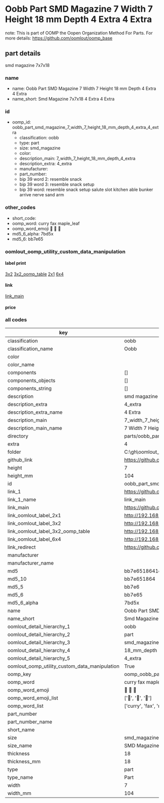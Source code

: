 # Oobb Part SMD Magazine 7 Width 7 Height 18 mm Depth 4 Extra 4 Extra  

note: This is part of OOMP the Oopen Organization Method For Parts. For more details: https://github.com/oomlout/oomp_base

##  part details
  



smd magazine 7x7x18



### name
* name: Oobb Part SMD Magazine 7 Width 7 Height 18 mm Depth 4 Extra 4 Extra
* name_short: Smd Magazine 7x7x18 4 Extra 4 Extra
### id
* oomp_id: oobb_part_smd_magazine_7_width_7_height_18_mm_depth_4_extra_4_extra
  * classification: oobb
  * type: part
  * size: smd_magazine
  * color: 
  * description_main: 7_width_7_height_18_mm_depth_4_extra
  * description_extra: 4_extra
  * manufacturer: 
  * part_number: 
  * bip 39 word 2: resemble snack
  * bip 39 word 3: resemble snack setup
  * bip 39 word: resemble snack setup salute slot kitchen able bunker arrive nerve sand arm

### other_codes
* short_code: 
* oomp_word: curry fax maple_leaf
* oomp_word_emoji :curry: :fax: :maple_leaf:
* md5_6_alpha: 7bd5x
* md5_6: bb7e65






### oomlout_oomp_utility_custom_data_manipulation
#### label print
[3x2](http://192.168.1.245:1112/?label=oomp%207bd5x)
[3x2_oomp_table](http://192.168.1.108:1112/?label=oomp%207bd5x)
[2x1](http://192.168.1.242:1112/?label=oomp%207bd5x)
[6x4](http://192.168.1.55:1112/?label=oomp%207bd5x)    

#### link

[link_main](https://github.com/oomlout/oomlout_oobb_version_4_generated_parts/tree/main/navigation_oomp/oobb/part/smd_magazine/7_width_7_height_18_mm_depth_4_extra/4_extra/part)                              

#### price







### all codes 
| key | value |  
| --- | --- |  
| classification | oobb |  
| classification_name | Oobb |  
| color |  |  
| color_name |  |  
| components | [] |  
| components_objects | [] |  
| components_string | [] |  
| description | smd magazine 7x7x18 |  
| description_extra | 4_extra |  
| description_extra_name | 4 Extra |  
| description_main | 7_width_7_height_18_mm_depth_4_extra |  
| description_main_name | 7 Width 7 Height 18 mm Depth 4 Extra |  
| directory | parts/oobb_part_smd_magazine_7_width_7_height_18_mm_depth_4_extra_4_extra |  
| extra | 4 |  
| folder | C:\gh\oomlout_oobb_version_4_generated_parts\parts\oobb_part_smd_magazine_7_width_7_height_18_mm_depth_4_extra_4_extra |  
| github_link | https://github.com/oomlout/oomlout_oomp_part_src/tree/main/parts/oobb_part_smd_magazine_7_width_7_height_18_mm_depth_4_extra_4_extra |  
| height | 7 |  
| height_mm | 104 |  
| id | oobb_part_smd_magazine_7_width_7_height_18_mm_depth_4_extra_4_extra |  
| link_1 | https://github.com/oomlout/oomlout_oobb_version_4_generated_parts/tree/main/navigation_oomp/oobb/part/smd_magazine/7_width_7_height_18_mm_depth_4_extra/4_extra/part |  
| link_1_name | link_main |  
| link_main | https://github.com/oomlout/oomlout_oobb_version_4_generated_parts/tree/main/navigation_oomp/oobb/part/smd_magazine/7_width_7_height_18_mm_depth_4_extra/4_extra/part |  
| link_oomlout_label_2x1 | http://192.168.1.242:1112/?label=oomp%207bd5x |  
| link_oomlout_label_3x2 | http://192.168.1.245:1112/?label=oomp%207bd5x |  
| link_oomlout_label_3x2_oomp_table | http://192.168.1.108:1112/?label=oomp%207bd5x |  
| link_oomlout_label_6x4 | http://192.168.1.55:1112/?label=oomp%207bd5x |  
| link_redirect | https://github.com/oomlout/oomlout_oobb_version_4_generated_parts/tree/main/parts/oobb_smd_magazine_07_07_18_nm_16_mm_tape_width_4_mm_tape_thickness_ex_4 |  
| manufacturer |  |  
| manufacturer_name |  |  
| md5 | bb7e6518641e6009ec660bed893345ba |  
| md5_10 | bb7e651864 |  
| md5_5 | bb7e6 |  
| md5_6 | bb7e65 |  
| md5_6_alpha | 7bd5x |  
| name | Oobb Part SMD Magazine 7 Width 7 Height 18 mm Depth 4 Extra 4 Extra |  
| name_short | Smd Magazine 7x7x18 4 Extra 4 Extra |  
| oomlout_detail_hierarchy_1 | oobb |  
| oomlout_detail_hierarchy_2 | part |  
| oomlout_detail_hierarchy_3 | smd_magazine |  
| oomlout_detail_hierarchy_4 | 18_mm_depth |  
| oomlout_detail_hierarchy_5 | 4_extra |  
| oomlout_oomp_utility_custom_data_manipulation | True |  
| oomp_key | oomp_oobb_part_smd_magazine_7_width_7_height_18_mm_depth_4_extra_4_extra |  
| oomp_word | curry fax maple_leaf |  
| oomp_word_emoji | :curry: :fax: :maple_leaf: |  
| oomp_word_emoji_list | [':curry:', ':fax:', ':maple_leaf:'] |  
| oomp_word_list | ['curry', 'fax', 'maple_leaf'] |  
| part_number |  |  
| part_number_name |  |  
| short_name |  |  
| size | smd_magazine |  
| size_name | SMD Magazine |  
| thickness | 18 |  
| thickness_mm | 18 |  
| type | part |  
| type_name | Part |  
| width | 7 |  
| width_mm | 104 |  
